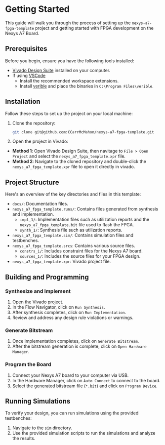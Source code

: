 # Getting Started

This guide will walk you through the process of setting up the `nexys-a7-fpga-template` project and getting started with FPGA development on the Nexys A7 Board.

## Prerequisites

Before you begin, ensure you have the following tools installed:

-   [Vivado Design Suite](https://www.amd.com/en/products/software/adaptive-socs-and-fpgas/vivado.html) installed on your computer.
-   If using [VSCode](https://code.visualstudio.com/)
    -   Install the recommended workspace extensions.
    -   Install [verible](https://github.com/chipsalliance/verible) and place the binaries in `C:\Program Files\verible`.

## Installation

Follow these steps to set up the project on your local machine:

1. Clone the repository:

    ```bash
    git clone git@github.com:CCarrMcMahon/nexys-a7-fpga-template.git
    ```

2. Open the project in Vivado:

-   **Method 1**: Open Vivado Design Suite, then navitage to `File > Open Project` and select the `nexys_a7_fpga_template.xpr` file.
-   **Method 2**: Navigate to the cloned repository and double-click the `nexys_a7_fpga_template.xpr` file to open it directly in vivado.

## Project Structure

Here's an overview of the key directories and files in this template:

-   `docs/`: Documentation files.
-   `nexys_a7_fpga_template.runs/`: Contains files generated from synthesis and implementation.
    -   `impl_1/`: Implementation files such as utilization reports and the `nexys_a7_fpga_template.bit` file used to flash the FPGA.
    -   `synth_1/`: Synthesis file such as utilization reports.
-   `nexys_a7_fpga_template.sim/`: Contains simulation files and testbenches.
-   `nexys_a7_fpga_template.srcs`: Contains various source files.
    -   `constrs_1/`: Includes constraint files for the Nexys A7 board.
    -   `sources_1/`: Includes the source files for your FPGA design.
-   `nexys_a7_fpga_template.xpr`: Vivado project file.

## Building and Programming

### Synthesize and Implement

1. Open the Vivado project.
2. In the Flow Navigator, click on `Run Synthesis`.
3. After synthesis completes, click on `Run Implementation`.
4. Review and address any design rule violations or warnings.

### Generate Bitstream

1. Once implementation completes, click on `Generate Bitstream`.
2. After the bitstream generation is complete, click on `Open Hardware Manager`.

### Program the Board

1. Connect your Nexys A7 board to your computer via USB.
2. In the Hardware Manager, click on `Auto Connect` to connect to the board.
3. Select the generated bitstream file (`*.bit`) and click on `Program Device`.

## Running Simulations

To verify your design, you can run simulations using the provided testbenches:

1. Navigate to the `sim` directory.
2. Use the provided simulation scripts to run the simulations and analyze the results.
